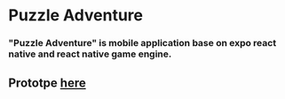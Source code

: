 # Puzzle Adventure
### "Puzzle Adventure" is mobile application base on expo react native and react native game engine.

## Prototpe [here](https://2k7wvb.axshare.com)